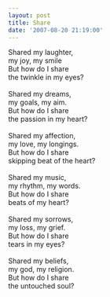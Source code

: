 ```yaml
---
layout: post
title: Share
date: '2007-08-20 21:19:00'
---
```


<p>Shared my laughter,<br/>my joy, my smile<br/>But how do I share <br/>the twinkle in my eyes?<br/><br/>Shared my dreams,<br/>my goals, my aim.<br/>But how do I share<br/>the passion in my heart?<br/><br/>Shared my affection,<br/>my love, my longings.<br/>But how do I share<br/>skipping beat of the heart?<br/><br/>Shared my music,<br/>my rhythm, my words.<br/>But how do I share<br/>beats of my heart?<br/><br/>Shared my sorrows,<br/>my loss, my grief.<br/>But how do I share<br/>tears in my eyes?<br/><br/>Shared my beliefs,<br/>my god, my religion.<br/>But how do I share <br/>the untouched soul?</p><div class="blogger-post-footer"><img width="1" height="1" src="https://blogger.googleusercontent.com/tracker/5416117946427095362-7077299781904252673?l=soranthou.blogspot.com" alt=""/></div>